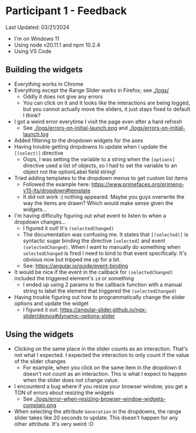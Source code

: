 # Participant 1 - Feedback

Last Updated: 03/21/2024

- I'm on Windows 11
- Using node v20.11.1 and npm 10.2.4
- Using VS Code


## Building the widgets

- Everything works in Chrome
- Everything except the Range Slider works in Firefox; see [./logs/](./logs/)
  - Oddly it does not give any errors
  - You can click on it and it looks like the interactions are being logged, but you cannot actually move the sliders, it just stays fixed to default I think?
- I got a weird error everytime I visit the page even after a hard refresh
  - See [./logs/errors-on-initial-launch.png](./logs/errors-on-initial-launch.png) and [./logs/errors-on-initial-launch.log](./logs/errors-on-initial-launch.log)
- Added filtering to the dropdown widgets for the axes
- Having trouble getting dropdowns to update when I update the `[(select)]` directive
  - Oops, I was setting the variable to a string when the `[options]` directive used a list of objects, so I had to set the variable to an object not the optionLabel field string!
- Tried adding templates to the dropdown menus to get custom list items
  - Followed the example here: <https://www.primefaces.org/primeng-v15-lts/dropdown#template>
  - It did not work :( nothing appeared. Maybe you guys overwrite the way the items are drawn? Which would make sense given the widgets...
- I'm having difficulty figuring out what event to listen to when a dropdown changes...
  - I figured it out! It's `(selectedChanged)`
  - The documentation was confusing me. It states that `[(selected)]` is syntactic sugar binding the directive `[selected]` and event `(selectedChanged)`. When I want to manually do something when `selectedChanged` is fired I need to bind to that event specifically. It's obvious now but tripped me up for a bit.
  - See: <https://angular.io/guide/event-binding>
- It would be nice if the event in the callback for `(selectedChanged)` included the triggered element's `id` or something
  - I ended up using 2 params to the callback function with a manual string to label the element that triggered the `(selectedChanged)`
- Having trouble figuring out how to programmatically change the slider options and update the widget
  - I figured it out: <https://angular-slider.github.io/ngx-slider/demos#dynamic-options-slider>

## Using the widgets

- Clicking on the same place in the slider counts as an interaction. That's not what I expected. I expected the interaction to only count if the value of the slider changes
  - For example, when you click on the same item in the dropdown it doesn't not count as an interaction. This is what I expect to happen when the slider does not change value.
- I encounterd a bug where if you resize your browser window, you get a TON of errors about resizing the widgets
  - See [./logs/error-when-resizing-browser-window-widgets-complain.png](./logs/error-when-resizing-browser-window-widgets-complain.png)
- When selecting the attribute `Generation` in the dropdowns, the range slider takes like 20 seconds to update. This doesn't happen for any other attribute. It's very weird :O
